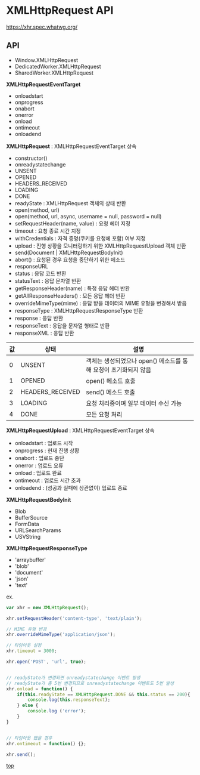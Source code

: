 # XMLHttpRequest API   


https://xhr.spec.whatwg.org/



## API

- Window.XMLHttpRequest
- DedicatedWorker.XMLHttpRequest
- SharedWorker.XMLHttpRequest


**XMLHttpRequestEventTarget**
- onloadstart
- onprogress
- onabort
- onerror
- onload
- ontimeout
- onloadend


**XMLHttpRequest** : XMLHttpRequestEventTarget 상속  
- constructor()
- onreadystatechange
- UNSENT
- OPENED
- HEADERS_RECEIVED
- LOADING
- DONE
- readyState : XMLHttpRequest 객체의 상태 반환  
- open(method, url)
- open(method, url, async, username = null, password = null)
- setRequestHeader(name, value) : 요청 헤더 지정
- timeout : 요청 종료 시간 지정
- withCredentials : 자격 증명(쿠키를 요청에 포함) 여부 지정
- upload : 진행 상황을 모니터링하기 위한 XMLHttpRequestUpload 객체 반환  
- send(Document | XMLHttpRequestBodyInit)
- abort() : 요청된 경우 요청을 중단하기 위한 메소드  
- responseURL
- status : 응답 코드 반환
- statusText : 응답 문자열 반환
- getResponseHeader(name) : 특정 응답 헤더 반환
- getAllResponseHeaders() : 모든 응답 헤더 반환
- overrideMimeType(mime) : 응답 받을 데이터의 MIME 유형을 변경해서 받음
- responseType : XMLHttpRequestResponseType 반환
- response : 응답 반환
- responseText : 응답을 문자열 형태로 반환
- responseXML : 응답 반환


값 | 상태 | 설명
---|---|---
0 | UNSENT | 객체는 생성되었으나 open() 메소드를 통해 요청이 초기화되지 않음
1 | OPENED | open() 메소드 호출
2 | HEADERS_RECEIVED | send() 메소드 호출
3 | LOADING | 요청 처리중이며 일부 데이터 수신 가능
4 | DONE    | 모든 요청 처리


**XMLHttpRequestUpload** : XMLHttpRequestEventTarget 상속  
- onloadstart : 업로드 시작
- onprogress : 현재 진행 상황  
- onabort : 업로드 중단
- onerror : 업로드 오류
- onload : 업로드 완료
- ontimeout : 업로드 시간 초과
- onloadend : (성공과 실패에 상관없이) 업로드 종료


**XMLHttpRequestBodyInit**
- Blob
- BufferSource
- FormData
- URLSearchParams
- USVString


**XMLHttpRequestResponseType**
- 'arraybuffer'
- 'blob'
- 'document'
- 'json'
- 'text'


ex.
```js
var xhr = new XMLHttpRequest();

xhr.setRequestHeader('content-type', 'text/plain');

// MIME 유형 변경
xhr.overrideMimeType('application/json');

// 타임아웃 설정
xhr.timeout = 3000;

xhr.open('POST', 'url', true);


// readyState가 변경되면 onreadystatechange 이벤트 발생
// readyState가 총 5번 변경되므로 onreadystatechange 이벤트도 5번 발생
xhr.onload = function() {
    if(this.readyState == XMLHttpRequest.DONE && this.status == 200){
        console.log(this.responseText);
    } else {
        console.log ('error');
    }
}


// 타임아웃 됐을 경우
xhr.ontimeout = function() {};

xhr.send();
```



[top](#)
